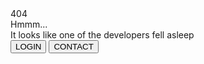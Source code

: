 
<!-- hi inspect element noob -->

<head>
  <title>404 Error</title>
</head>
<body>
<div class="moon"></div>
<div class="moon__crater moon__crater1"></div>
<div class="moon__crater moon__crater2"></div>
<div class="moon__crater moon__crater3"></div>

<div class="star star1"></div>
<div class="star star2"></div>
<div class="star star3"></div>
<div class="star star4"></div>
<div class="star star5"></div>

<div class="error">
  <div class="error__title">404</div>
  <div class="error__subtitle">Hmmm...</div>
  <div class="error__description">It looks like one of the  developers fell asleep</div>
  <button class="error__button error__button--active">LOGIN</button>
  <button class="error__button">CONTACT</button>
</div>

<div class="astronaut">
  <div class="astronaut__backpack"></div>
  <div class="astronaut__body"></div>
  <div class="astronaut__body__chest"></div>
  <div class="astronaut__arm-left1"></div>
  <div class="astronaut__arm-left2"></div>
  <div class="astronaut__arm-right1"></div>
  <div class="astronaut__arm-right2"></div>
  <div class="astronaut__arm-thumb-left"></div>
  <div class="astronaut__arm-thumb-right"></div>
  <div class="astronaut__leg-left"></div>
  <div class="astronaut__leg-right"></div>
  <div class="astronaut__foot-left"></div>
  <div class="astronaut__foot-right"></div>
  <div class="astronaut__wrist-left"></div>
  <div class="astronaut__wrist-right"></div>
  
  <div class="astronaut__cord">
    <canvas id="cord" height="500px" width="500px"></canvas>
  </div>
  
  <div class="astronaut__head">
    <canvas id="visor" width="60px" height="60px"></canvas>
    <div class="astronaut__head-visor-flare1"></div>
    <div class="astronaut__head-visor-flare2"></div>
  </div>
</div>
</body>